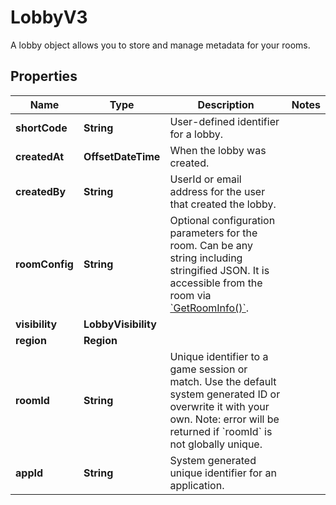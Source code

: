 

# LobbyV3

A lobby object allows you to store and manage metadata for your rooms.

## Properties

| Name | Type | Description | Notes |
|------------ | ------------- | ------------- | -------------|
|**shortCode** | **String** | User-defined identifier for a lobby. |  |
|**createdAt** | **OffsetDateTime** | When the lobby was created. |  |
|**createdBy** | **String** | UserId or email address for the user that created the lobby. |  |
|**roomConfig** | **String** | Optional configuration parameters for the room. Can be any string including stringified JSON. It is accessible from the room via [&#x60;GetRoomInfo()&#x60;](https://hathora.dev/api#tag/RoomV2/operation/GetRoomInfo). |  |
|**visibility** | **LobbyVisibility** |  |  |
|**region** | **Region** |  |  |
|**roomId** | **String** | Unique identifier to a game session or match. Use the default system generated ID or overwrite it with your own. Note: error will be returned if &#x60;roomId&#x60; is not globally unique. |  |
|**appId** | **String** | System generated unique identifier for an application. |  |



